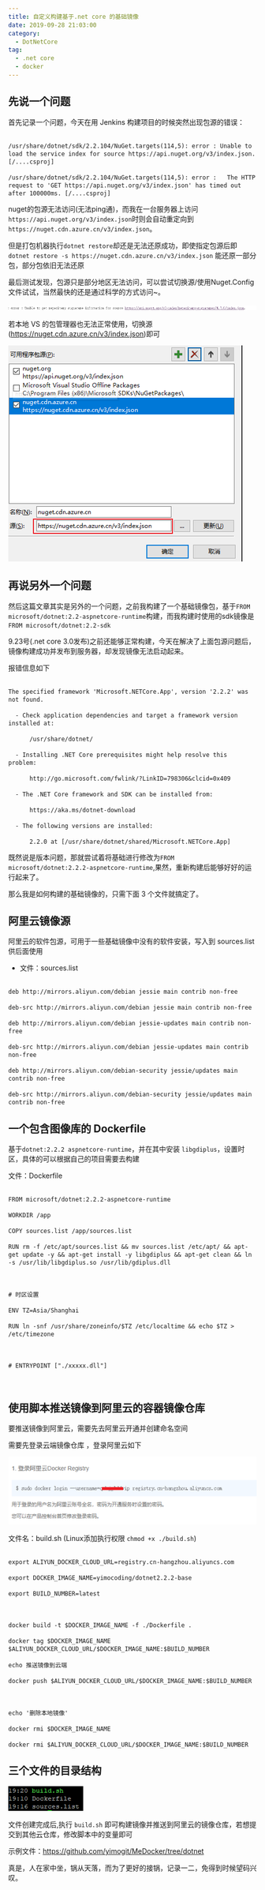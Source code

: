 ```yaml
---
title: 自定义构建基于.net core 的基础镜像
date: 2019-09-28 21:03:00
category:
  - DotNetCore
tag:
  - .net core
  - docker
---
```


## 先说一个问题



首先记录一个问题，今天在用 Jenkins 构建项目的时候突然出现包源的错误：



```

/usr/share/dotnet/sdk/2.2.104/NuGet.targets(114,5): error : Unable to load the service index for source https://api.nuget.org/v3/index.json. [/....csproj]

/usr/share/dotnet/sdk/2.2.104/NuGet.targets(114,5): error :   The HTTP request to 'GET https://api.nuget.org/v3/index.json' has timed out after 100000ms. [/....csproj]

```

nuget的包源无法访问(无法ping通)，而我在一台服务器上访问`https://api.nuget.org/v3/index.json`时则会自动重定向到`https://nuget.cdn.azure.cn/v3/index.json`。



但是打包机器执行`dotnet restore`却还是无法还原成功，即使指定包源后即`dotnet restore -s https://nuget.cdn.azure.cn/v3/index.json` 能还原一部分包，部分包依旧无法还原



最后测试发现，包源只是部分地区无法访问，可以尝试切换源/使用Nuget.Config文件试试，当然最快的还是通过科学的方式访问~。



![](docker_dotnet_nuget_error_docker_custom_build/662652-20190928200746997-85626675.png)



若本地 VS 的包管理器也无法正常使用，切换源(https://nuget.cdn.azure.cn/v3/index.json)即可

![](docker_dotnet_nuget_error_docker_custom_build/662652-20190928201255259-65291675.png)



## 再说另外一个问题



然后这篇文章其实是另外的一个问题，之前我构建了一个基础镜像包，基于`FROM microsoft/dotnet:2.2-aspnetcore-runtime`构建，而我构建时使用的sdk镜像是`FROM microsoft/dotnet:2.2-sdk`



9.23号(.net core 3.0发布)之前还能够正常构建，今天在解决了上面包源问题后，镜像构建成功并发布到服务器，却发现镜像无法启动起来。



报错信息如下

```

The specified framework 'Microsoft.NETCore.App', version '2.2.2' was not found.

  - Check application dependencies and target a framework version installed at:

      /usr/share/dotnet/

  - Installing .NET Core prerequisites might help resolve this problem:

      http://go.microsoft.com/fwlink/?LinkID=798306&clcid=0x409

  - The .NET Core framework and SDK can be installed from:

      https://aka.ms/dotnet-download

  - The following versions are installed:

      2.2.0 at [/usr/share/dotnet/shared/Microsoft.NETCore.App]

```



既然说是版本问题，那就尝试着将基础进行修改为`FROM microsoft/dotnet:2.2.2-aspnetcore-runtime`,果然，重新构建后能够好好的运行起来了。



那么我是如何构建的基础镜像的，只需下面 3 个文件就搞定了。



## 阿里云镜像源



阿里云的软件包源，可用于一些基础镜像中没有的软件安装，写入到 sources.list 供后面使用



- 文件：sources.list

```

deb http://mirrors.aliyun.com/debian jessie main contrib non-free

deb-src http://mirrors.aliyun.com/debian jessie main contrib non-free

deb http://mirrors.aliyun.com/debian jessie-updates main contrib non-free

deb-src http://mirrors.aliyun.com/debian jessie-updates main contrib non-free

deb http://mirrors.aliyun.com/debian-security jessie/updates main contrib non-free

deb-src http://mirrors.aliyun.com/debian-security jessie/updates main contrib non-free

```



## 一个包含图像库的 Dockerfile



基于`dotnet:2.2.2 aspnetcore-runtime`，并在其中安装 `libgdiplus`，设置时区，具体的可以根据自己的项目需要去构建



文件：Dockerfile

```

FROM microsoft/dotnet:2.2.2-aspnetcore-runtime

WORKDIR /app

COPY sources.list /app/sources.list

RUN rm -f /etc/apt/sources.list && mv sources.list /etc/apt/ && apt-get update -y && apt-get install -y libgdiplus && apt-get clean && ln -s /usr/lib/libgdiplus.so /usr/lib/gdiplus.dll



# 时区设置

ENV TZ=Asia/Shanghai

RUN ln -snf /usr/share/zoneinfo/$TZ /etc/localtime && echo $TZ > /etc/timezone



# ENTRYPOINT ["./xxxxx.dll"]



```



## 使用脚本推送镜像到阿里云的容器镜像仓库



要推送镜像到阿里云，需要先去阿里云开通并创建命名空间

需要先登录云端镜像仓库 ，登录阿里云如下



![](docker_dotnet_nuget_error_docker_custom_build/662652-20190928193613385-1246781708.png)



文件名：build.sh (Linux添加执行权限 `chmod +x ./build.sh`)

```

export ALIYUN_DOCKER_CLOUD_URL=registry.cn-hangzhou.aliyuncs.com

export DOCKER_IMAGE_NAME=yimocoding/dotnet2.2.2-base

export BUILD_NUMBER=latest



docker build -t $DOCKER_IMAGE_NAME -f ./Dockerfile .

docker tag $DOCKER_IMAGE_NAME $ALIYUN_DOCKER_CLOUD_URL/$DOCKER_IMAGE_NAME:$BUILD_NUMBER

echo 推送镜像到云端

docker push $ALIYUN_DOCKER_CLOUD_URL/$DOCKER_IMAGE_NAME:$BUILD_NUMBER



echo '删除本地镜像'

docker rmi $DOCKER_IMAGE_NAME

docker rmi $ALIYUN_DOCKER_CLOUD_URL/$DOCKER_IMAGE_NAME:$BUILD_NUMBER

```



## 三个文件的目录结构



![](docker_dotnet_nuget_error_docker_custom_build/662652-20190928194030458-1080377739.png)



文件创建完成后,执行 `build.sh` 即可构建镜像并推送到阿里云的镜像仓库，若想提交到其他云仓库，修改脚本中的变量即可



示例文件：https://github.com/yimogit/MeDocker/tree/dotnet



真是，人在家中坐，锅从天落，而为了更好的接锅，记录一二，免得到时候望码兴叹。
